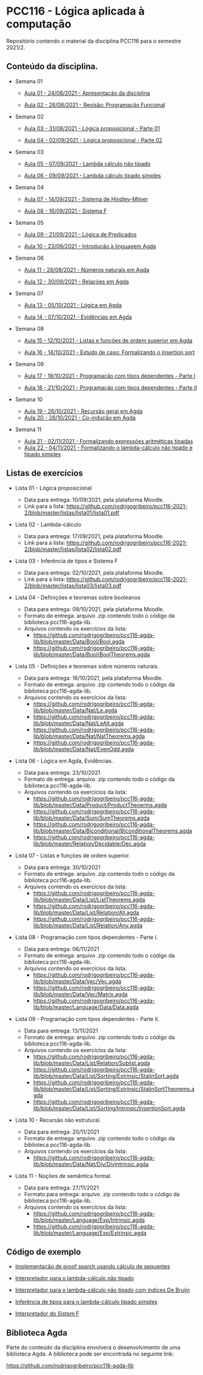 PCC116 - Lógica aplicada à computação
=====================================

Repositório contendo o material da disciplina PCC116 para o semestre 2021/2.


Conteúdo da disciplina.
-----------------------

* Semana 01

    * [Aula 01 - 24/08/2021 - Apresentação da disciplina](https://youtube.com/playlist?list=PLxVVfOvO-mM2uK9K__gOMflgH2pX0T79z)

    * [Aula 02 - 26/08/2021 - Revisão: Programação Funcional](https://youtube.com/playlist?list=PLxVVfOvO-mM2-ukidO-TqGm7CZLLBTP6M)

* Semana 02

    * [Aula 03 - 31/08/2021 - Lógica proposicional - Parte 01](https://youtube.com/playlist?list=PLxVVfOvO-mM24qLpEx6_-HbBiV4I72KMK)
    
    * [Aula 04 - 02/09/2021 - Lógica proposicional - Parte 02](https://youtube.com/playlist?list=PLxVVfOvO-mM2lbLci9io3S2z5c55MAqhN)

* Semana 03
    
    * [Aula 05 - 07/09/2021 - Lambda cálculo não tipado](https://youtube.com/playlist?list=PLxVVfOvO-mM0hacFHyf_aRZvdZQp0Pc4I)

    * [Aula 06 - 09/09/2021 - Lambda cálculo tipado simples](https://youtube.com/playlist?list=PLxVVfOvO-mM3djYRJ4iH70z8ARnTeEkCl)
    
* Semana 04 

    * [Aula 07 - 14/09/2021 - Sistema de Hindley-Milner](https://youtube.com/playlist?list=PLxVVfOvO-mM0mP7x--npcYr-SwoIzsVE8)
    
    * [Aula 08 - 16/09/2021 - Sistema F](https://youtube.com/playlist?list=PLxVVfOvO-mM1FtTDznN4r78kKAnj23_tL)
    
    
* Semana 05
    
    * [Aula 09 - 21/09/2021 - Lógica de Predicados](https://youtube.com/playlist?list=PLxVVfOvO-mM153yw9gXSX2FgOzvsY_D5D)
    
    * [Aula 10 - 23/09/2021 - Introdução à linguagem Agda](https://youtube.com/playlist?list=PLxVVfOvO-mM1Rqc1JkThW2pTxmfw_q3Wx)

* Semana 06
 
    * [Aula 11 - 28/09/2021 - Números naturais em Agda](https://youtube.com/playlist?list=PLxVVfOvO-mM3-QR3ivcRgLqG8GaMo1x8Y)
    
    * [Aula 12 - 30/09/2021 - Relações em Agda](https://youtube.com/playlist?list=PLxVVfOvO-mM0STd02yK5nCw0tbbv4HO_w)


* Semana 07 

    * [Aula 13 - 05/10/2021 - Lógica em Agda](https://youtube.com/playlist?list=PLxVVfOvO-mM1_FR3NSNFA7CShix_QqcFL)
    
    * [Aula 14 - 07/10/2021 - Evidências em Agda](https://youtube.com/playlist?list=PLxVVfOvO-mM2pyaVgd9yark4N4TO2InRs)
    
* Semana 08

    * [Aula 15 - 12/10/2021 - Listas e funções de ordem superior em Agda](https://youtube.com/playlist?list=PLxVVfOvO-mM0ANsW8UMpPih2jyKcKj8Sn)
    
    * [Aula 16 - 14/10/2021 - Estudo de caso: Formalizando o insertion sort](https://youtube.com/playlist?list=PLxVVfOvO-mM3hQPzoPgLDrS3fAlm1Qoo6)

* Semana 09

    * [Aula 17 - 19/10/2021 - Programação com tipos dependentes - Parte I](https://youtube.com/playlist?list=PLxVVfOvO-mM3tp4Dm-8pZXKNbX8S9XRr9)

    * [Aula 18 - 21/10/2021 - Programação com tipos dependentes - Parte II](https://youtube.com/playlist?list=PLxVVfOvO-mM2xehFjgg4rt_PTwZ4DBDHQ)

* Semana 10
    * [Aula 19 - 26/10/2021 - Recursão geral em Agda](https://youtube.com/playlist?list=PLxVVfOvO-mM3qzlp02moyKzMFoNS97V9o)
    * [Aula 20 - 28/10/2021 - Co-indução em Agda](https://youtube.com/playlist?list=PLxVVfOvO-mM1nm8riekxU-IsPoopVzPuh)

* Semana 11 
    * [Aula 21 - 02/11/2021 - Formalizando expressões aritméticas tipadas](https://youtube.com/playlist?list=PLxVVfOvO-mM1BxihahkX4cxeXK6laIciR)
    * [Aula 22 - 04/11/2021 - Formalizando o lambda-cálculo não tipado e tipado simples](https://youtube.com/playlist?list=PLxVVfOvO-mM2nPlGaDCbYt_YhDHUOGa5a)

Listas de exercícios
--------------------

* Lista 01 - Lógica proposicional
    * Data para entrega: 10/09/2021, pela plataforma Moodle.
    * Link para a lista: <https://github.com/rodrigogribeiro/pcc116-2021-2/blob/master/listas/lista01/lista01.pdf>

* Lista 02 - Lambda-cálculo
    * Data para entrega: 17/09/2021, pela plataforma Moodle.
    * Link para a lista: <https://github.com/rodrigogribeiro/pcc116-2021-2/blob/master/listas/lista02/lista02.pdf>
    
* Lista 03 - Inferência de tipos e Sistema F
    * Data para entrega: 02/10/2021, pela plataforma Moodle.
    * Link para a lista: <https://github.com/rodrigogribeiro/pcc116-2021-2/blob/master/listas/lista03/lista03.pdf>

* Lista 04 - Definições e teoremas sobre booleanos
    * Data para entrega: 09/10/2021, pela plataforma Moodle.
    * Formato de entrega: arquivo .zip contendo todo o código da biblioteca pcc116-agda-lib.
    * Arquivos contendo os exercícios da lista:
        * <https://github.com/rodrigogribeiro/pcc116-agda-lib/blob/master/Data/Bool/Bool.agda>
        * <https://github.com/rodrigogribeiro/pcc116-agda-lib/blob/master/Data/Bool/BoolTheorems.agda>
        
* Lista 05 - Definições e teoremas sobre números naturais.
    * Data para entrega: 16/10/2021, pela plataforma Moodle.
    * Formato de entrega: arquivo .zip contendo todo o código da biblioteca pcc116-agda-lib.
    * Arquivos contendo os exercícios da lista:
        * <https://github.com/rodrigogribeiro/pcc116-agda-lib/blob/master/Data/Nat/Le.agda>
        * <https://github.com/rodrigogribeiro/pcc116-agda-lib/blob/master/Data/Nat/LeAlt.agda>
        * <https://github.com/rodrigogribeiro/pcc116-agda-lib/blob/master/Data/Nat/NatTheorems.agda>
        * <https://github.com/rodrigogribeiro/pcc116-agda-lib/blob/master/Data/Nat/EvenOdd.agda>

* Lista 06 - Lógica em Agda, Evidências.
    * Data para entrega: 23/10/2021
    * Formato de entrega: arquivo .zip contendo todo o código da biblioteca pcc116-agda-lib.
    * Arquivos contendo os exercícios da lista: 
        * <https://github.com/rodrigogribeiro/pcc116-agda-lib/blob/master/Data/Product/ProductTheoerms.agda>
        * <https://github.com/rodrigogribeiro/pcc116-agda-lib/blob/master/Data/Sum/SumTheorems.agda>
        * <https://github.com/rodrigogribeiro/pcc116-agda-lib/blob/master/Data/Biconditional/BiconditionalTheorems.agda>
        * <https://github.com/rodrigogribeiro/pcc116-agda-lib/blob/master/Relation/Decidable/Dec.agda>
    
* Lista 07 - Listas e funções de ordem superior. 
    * Data para entrega: 30/10/2021
    * Formato de entrega: arquivo .zip contendo todo o código da biblioteca pcc116-agda-lib.
    * Arquivos contendo os exercícios da lista: 
        * <https://github.com/rodrigogribeiro/pcc116-agda-lib/blob/master/Data/List/ListTheorems.agda>
        * <https://github.com/rodrigogribeiro/pcc116-agda-lib/blob/master/Data/List/Relation/All.agda>
        * <https://github.com/rodrigogribeiro/pcc116-agda-lib/blob/master/Data/List/Relation/Any.agda>

* Lista 08 - Programação com tipos dependentes - Parte I.
    * Data para entrega: 06/11/2021
    * Formato de entrega: arquivo .zip contendo todo o código da biblioteca pcc116-agda-lib.
    * Arquivos contendo os exercícios da lista: 
        * <https://github.com/rodrigogribeiro/pcc116-agda-lib/blob/master/Data/Vec/Vec.agda>
        * <https://github.com/rodrigogribeiro/pcc116-agda-lib/blob/master/Data/Vec/Matrix.agda>
        * <https://github.com/rodrigogribeiro/pcc116-agda-lib/blob/master/Language/Data/Data.agda>

* Lista 09 - Programação com tipos dependentes  - Parte II.
    * Data para entrega: 13/11/2021
    * Formato de entrega: arquivo .zip contendo todo o código da biblioteca pcc116-agda-lib.
    * Arquivos contendo os exercícios da lista: 
        * <https://github.com/rodrigogribeiro/pcc116-agda-lib/blob/master/Data/List/Relation/Sublist.agda>
        * <https://github.com/rodrigogribeiro/pcc116-agda-lib/blob/master/Data/List/Sorting/Extrinsic/StalinSort.agda>
        * <https://github.com/rodrigogribeiro/pcc116-agda-lib/blob/master/Data/List/Sorting/Extrinsic/StalinSortTheorems.agda>
        * <https://github.com/rodrigogribeiro/pcc116-agda-lib/blob/master/Data/List/Sorting/Intrinsic/InsertionSort.agda>
    
* Lista 10 - Recursão não estrutural.
    * Data para entrega: 20/11/2021
    * Formato de entrega: arquivo .zip contendo todo o código da biblioteca pcc116-agda-lib.
    * Arquivos contendo os exercícios da lista: 
        * <https://github.com/rodrigogribeiro/pcc116-agda-lib/blob/master/Data/Nat/Div/DivIntrinsic.agda>

* Lista 11 - Noções de semântica formal.
    * Data para entrega: 27/11/2021
    * Formato para entrega: arquivo .zip contendo todo o código da biblioteca pcc116-agda-lib.
    * Arquivos contendo os exercícios da lista: 
        * <https://github.com/rodrigogribeiro/pcc116-agda-lib/blob/master/Language/Exp/Intrinsic.agda>
        * <https://github.com/rodrigogribeiro/pcc116-agda-lib/blob/master/Language/Exp/Extrinsic.agda>


Código de exemplo
-----------------

* [Implementação de proof search usando cálculo de sequentes](https://github.com/rodrigogribeiro/pcc116-2021-2/tree/master/code/search)

* [Interpretador para o lambda-cálculo não tipado](https://github.com/rodrigogribeiro/pcc116-2021-2/tree/master/code/lambda)

* [Interpretador para o lambda-cálculo não tipado com índices De Bruijn](https://github.com/rodrigogribeiro/pcc116-2021-2/tree/master/code/debruijn)

* [Inferência de tipos para o lambda-cálculo tipado simples](https://github.com/rodrigogribeiro/pcc116-2021-2/tree/master/code/stlc)

* [Interpretador do Sistem F](https://github.com/rodrigogribeiro/pcc116-2021-2/tree/master/code/system-f)


Biblioteca Agda
------------------

Parte do conteúdo da disciplina envolverá o desenvolvimento de uma biblioteca Agda.
A biblioteca pode ser encontrada no seguinte link:

<https://github.com/rodrigogribeiro/pcc116-agda-lib>
